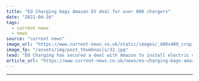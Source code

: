 ```yaml
---
title: "EO Charging bags Amazon EV deal for over 800 chargers"
date: "2021-04-16"
tags: 
  - current news
  - news
source: "current news"
image_url: "https://www.current-news.co.uk/static/images/_400x400_crop_center-center/charlie-jardine-image-EO-Charging.jpg"
image_fp: "/assets/img/post_thumbnails/32.jpg"
lead: "​EO Charging has secured a deal with Amazon to install electric vehicle (EV) chargers in support of its fleet electrification, with over 800 rolled out so far. ​"
article_url: "https://www.current-news.co.uk/news/eo-charging-bags-amazon-ev-deal-for-over-800-chargers?utm_source=rss-feeds&utm_medium=rss&utm_campaign=rss"
---
```


---
